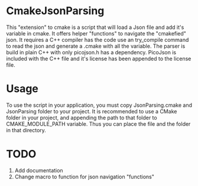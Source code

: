 CmakeJsonParsing
================

This "extension" to cmake is a script that will load a Json file and add it's variable in cmake.
It offers helper "functions" to navigate the "cmakefied" json.
It requires a C++ compiler has the code use an try_compile command to read the json and generate a .cmake with all the variable.
The parser is build in plain C++ with only picojson.h has a dependency. PicoJson is included with the C++ file and it's license has been appended to the license file.

Usage
=====

To use the script in your application, you must copy JsonParsing.cmake and JsonParsing folder to your project.
It is recommended to use a CMake folder in your project, and appending the path to that folder to CMAKE_MODULE_PATH variable. 
Thus you can place the file and the folder in that directory.


TODO
====

1. Add documentation
2. Change macro to function for json navigation "functions"
